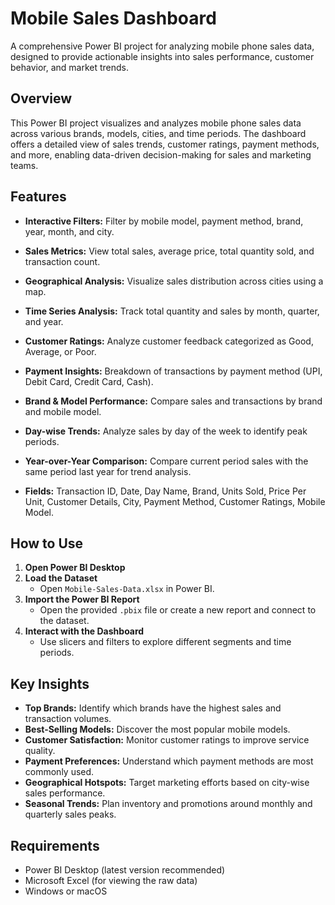 # Mobile Sales Dashboard

A comprehensive Power BI project for analyzing mobile phone sales data, designed to provide actionable insights into sales performance, customer behavior, and market trends.

## Overview

This Power BI project visualizes and analyzes mobile phone sales data across various brands, models, cities, and time periods. The dashboard offers a detailed view of sales trends, customer ratings, payment methods, and more, enabling data-driven decision-making for sales and marketing teams.

## Features

- **Interactive Filters:** Filter by mobile model, payment method, brand, year, month, and city.
- **Sales Metrics:** View total sales, average price, total quantity sold, and transaction count.
- **Geographical Analysis:** Visualize sales distribution across cities using a map.
- **Time Series Analysis:** Track total quantity and sales by month, quarter, and year.
- **Customer Ratings:** Analyze customer feedback categorized as Good, Average, or Poor.
- **Payment Insights:** Breakdown of transactions by payment method (UPI, Debit Card, Credit Card, Cash).
- **Brand & Model Performance:** Compare sales and transactions by brand and mobile model.
- **Day-wise Trends:** Analyze sales by day of the week to identify peak periods.
- **Year-over-Year Comparison:** Compare current period sales with the same period last year for trend analysis.

- **Fields:** Transaction ID, Date, Day Name, Brand, Units Sold, Price Per Unit, Customer Details, City, Payment Method, Customer Ratings, Mobile Model.

## How to Use
1. **Open Power BI Desktop**
2. **Load the Dataset**
   - Open `Mobile-Sales-Data.xlsx` in Power BI.
3. **Import the Power BI Report**
   - Open the provided `.pbix` file or create a new report and connect to the dataset.
4. **Interact with the Dashboard**
   - Use slicers and filters to explore different segments and time periods.

## Key Insights

- **Top Brands:** Identify which brands have the highest sales and transaction volumes.
- **Best-Selling Models:** Discover the most popular mobile models.
- **Customer Satisfaction:** Monitor customer ratings to improve service quality.
- **Payment Preferences:** Understand which payment methods are most commonly used.
- **Geographical Hotspots:** Target marketing efforts based on city-wise sales performance.
- **Seasonal Trends:** Plan inventory and promotions around monthly and quarterly sales peaks.

## Requirements

- Power BI Desktop (latest version recommended)
- Microsoft Excel (for viewing the raw data)
- Windows or macOS
